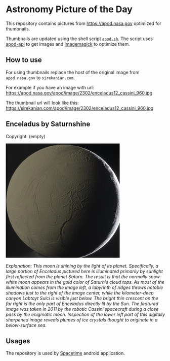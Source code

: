 # Astronomy Picture of the Day

This repository contains pictures from https://apod.nasa.gov optimized for thumbnails.

Thumbnails are updated using the shell script [`apod.sh`](apod.sh). The script
uses [apod-api](https://github.com/nasa/apod-api) to get images and [imagemagick](https://imagemagick.org) to
optimize them.

## How to use

For using thumbnails replace the host of the original image from `apod.nasa.gov` to `sirekanian.com`.

For example if you have an image with url:<br>
https://apod.nasa.gov/apod/image/2302/enceladus12_cassini_960.jpg

The thumbnail url will look like this:<br>
https://sirekanian.com/apod/image/2302/enceladus12_cassini_960.jpg

## Enceladus by Saturnshine

Copyright: (empty)

[![the picture of the day][1]][2]

_Explanation: This moon is shining by the light of its planet. Specifically, a large portion of Enceladus pictured here is illuminated primarily by sunlight first reflected from the planet Saturn. The result is that the normally snow-white moon appears in the gold color of Saturn's cloud tops.  As most of the illumination comes from the image left, a labyrinth of ridges throws notable shadows just to the right of the image center, while the kilometer-deep canyon Labtayt Sulci is visible just below. The bright thin crescent on the far right is the only part of Enceladus directly lit by the Sun. The featured image was taken in 2011 by the robotic Cassini spacecraft during a close pass by the enigmatic moon.  Inspection of the lower left part of this digitally sharpened image reveals plumes of ice crystals thought to originate in a below-surface sea._

## Usages

The repository is used by [Spacetime][3] android application.

[1]: image/2302/enceladus12_cassini_960.jpg

[2]: https://apod.nasa.gov/apod/image/2302/enceladus12_cassini_960.jpg

[3]: https://github.com/sirekanian/spacetime

